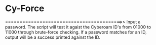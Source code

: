 # Cy-Force
=========================================>>
Input a password. The script will test it agaist the Cyberoam ID's from 01000 to 11000 through brute-force checking.
If a password matches for an ID, output will be a success printed against the ID.
